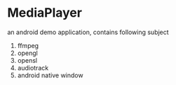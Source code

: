 # MediaPlayer
an android demo application, contains following subject  
1. ffmpeg  
2. opengl  
3. opensl  
4. audiotrack  
5. android native window  
